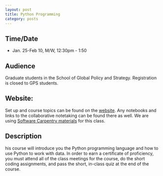 ```yaml
---
layout: post
title: Python Programming
category: posts
---
```


## Time/Date 

* Jan. 25-Feb 10, M/W, 12:30pm - 1:50 

## Audience 

Graduate students in the School of Global Policy and Strategy. Registration is closed to GPS students. 

## Website: 

Set up and course topics can be found on the [website](http://ucsdlib.github.io/win2016-python-gps/).  Any notebooks and links to the collaborative notetaking can be found there as well.  We are using [Software Carpentry materials](http://software-carpentry.org/lessons/) for this class. 

## Description

his course will introduce you the Python programming language and how to use Python to work with data. In order to earn a certificate of proficiency, you must attend all of the class meetings for the course, do the short coding assignments, and pass the short, in-class quiz at the end of the course.
